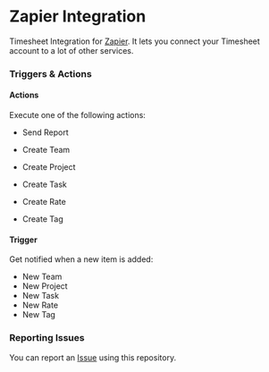 # Zapier Integration
Timesheet Integration for [Zapier](https://zapier.com). It lets you connect your Timesheet account to a lot of other services.

### Triggers & Actions

#### Actions

Execute one of the following actions:

* Send Report


* Create Team
* Create Project
* Create Task
* Create Rate
* Create Tag

#### Trigger

Get notified when a new item is added:
* New Team
* New Project
* New Task
* New Rate
* New Tag

### Reporting Issues

You can report an [Issue](https://github.com/timesheetIO/ts-integration-zapier/issues) using this repository.
